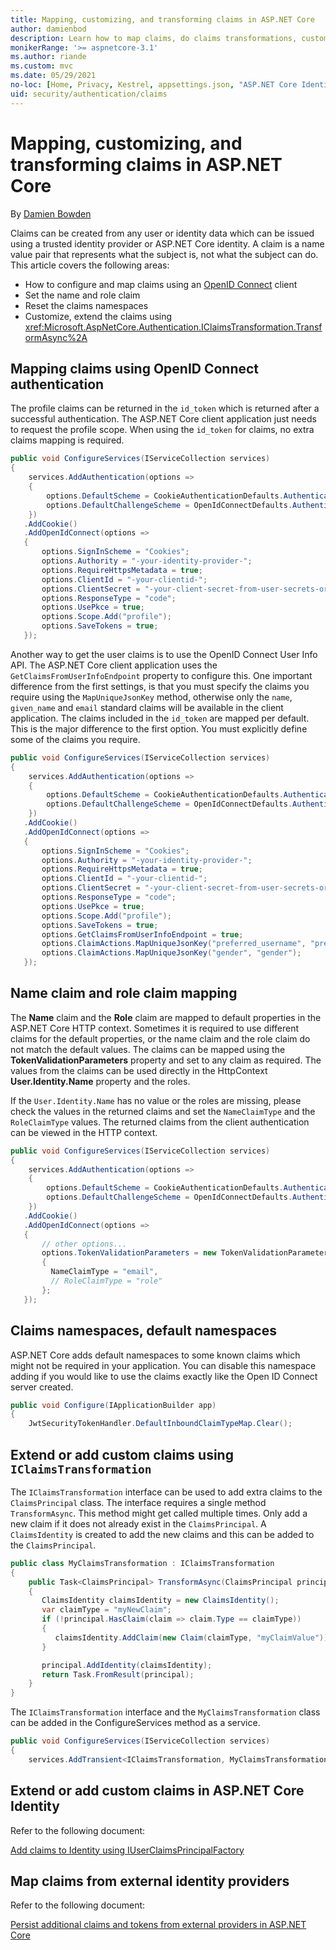 ```yaml
---
title: Mapping, customizing, and transforming claims in ASP.NET Core
author: damienbod
description: Learn how to map claims, do claims transformations, customize claims.
monikerRange: '>= aspnetcore-3.1'
ms.author: riande
ms.custom: mvc
ms.date: 05/29/2021
no-loc: [Home, Privacy, Kestrel, appsettings.json, "ASP.NET Core Identity", cookie, Cookie, Blazor, "Blazor Server", "Blazor WebAssembly", "Identity", "Let's Encrypt", Razor, SignalR]
uid: security/authentication/claims
---
```

# Mapping, customizing, and transforming claims in ASP.NET Core

By [Damien Bowden](https://github.com/damienbod)

Claims can be created from any user or identity data which can be issued using a trusted identity provider or ASP.NET Core identity. A claim is a name value pair that represents what the subject is, not what the subject can do.
This article covers the following areas:

* How to configure and map claims using an [OpenID Connect](https://openid.net/connect/) client
* Set the name and role claim
* Reset the claims namespaces
* Customize, extend the claims using <xref:Microsoft.AspNetCore.Authentication.IClaimsTransformation.TransformAsync%2A>

## Mapping claims using OpenID Connect authentication

The profile claims can be returned in the `id_token` which is returned after a successful authentication. The ASP.NET Core client application just needs to request the profile scope. When using the `id_token` for claims, no extra claims mapping is required.

```csharp
public void ConfigureServices(IServiceCollection services)
{
    services.AddAuthentication(options =>
    {
        options.DefaultScheme = CookieAuthenticationDefaults.AuthenticationScheme;
        options.DefaultChallengeScheme = OpenIdConnectDefaults.AuthenticationScheme;
    })
   .AddCookie()
   .AddOpenIdConnect(options =>
   {
       options.SignInScheme = "Cookies";
       options.Authority = "-your-identity-provider-";
       options.RequireHttpsMetadata = true;
       options.ClientId = "-your-clientid-";
       options.ClientSecret = "-your-client-secret-from-user-secrets-or-keyvault";
       options.ResponseType = "code";
       options.UsePkce = true;
       options.Scope.Add("profile");
       options.SaveTokens = true;
   });
```

Another way to get the user claims is to use the OpenID Connect User Info API. The ASP.NET Core client application uses the `GetClaimsFromUserInfoEndpoint` property to configure this. One important difference from the first settings, is that you must specify the claims you require using the `MapUniqueJsonKey` method, otherwise only the `name`, `given_name` and `email` standard claims will be available in the client application. The claims included in the `id_token` are mapped per default. This is the major difference to the first option. You must explicitly define some of the claims you require.

```csharp
public void ConfigureServices(IServiceCollection services)
{
    services.AddAuthentication(options =>
    {
        options.DefaultScheme = CookieAuthenticationDefaults.AuthenticationScheme;
        options.DefaultChallengeScheme = OpenIdConnectDefaults.AuthenticationScheme;
    })
   .AddCookie()
   .AddOpenIdConnect(options =>
   {
       options.SignInScheme = "Cookies";
       options.Authority = "-your-identity-provider-";
       options.RequireHttpsMetadata = true;
       options.ClientId = "-your-clientid-";
       options.ClientSecret = "-your-client-secret-from-user-secrets-or-keyvault";
       options.ResponseType = "code";
       options.UsePkce = true;
       options.Scope.Add("profile");
       options.SaveTokens = true;
       options.GetClaimsFromUserInfoEndpoint = true;
       options.ClaimActions.MapUniqueJsonKey("preferred_username", "preferred_username");
       options.ClaimActions.MapUniqueJsonKey("gender", "gender");
   }); 
```

## Name claim and role claim mapping

The **Name** claim and the **Role** claim are mapped to default properties in the ASP.NET Core HTTP context. Sometimes it is required to use different claims for the default properties, or the name claim and the role claim do not match the default values. The claims can be mapped using the **TokenValidationParameters** property and set to any claim as required. The values from the claims can be used directly in the HttpContext **User.Identity.Name** property and the roles.

If the `User.Identity.Name` has no value or the roles are missing, please check the values in the returned claims and set the `NameClaimType` and the `RoleClaimType` values. The returned claims from the client authentication can be viewed in the HTTP context.

```csharp
public void ConfigureServices(IServiceCollection services)
{
    services.AddAuthentication(options =>
    {
        options.DefaultScheme = CookieAuthenticationDefaults.AuthenticationScheme;
        options.DefaultChallengeScheme = OpenIdConnectDefaults.AuthenticationScheme;
    })
   .AddCookie()
   .AddOpenIdConnect(options =>
   {
       // other options...
       options.TokenValidationParameters = new TokenValidationParameters
       {
         NameClaimType = "email", 
         // RoleClaimType = "role"
       };
   });
```

## Claims namespaces, default namespaces

ASP.NET Core adds default namespaces to some known claims which might not be required in your application. You can disable this namespace adding if you would like to use the claims exactly like the Open ID Connect server created. 

```csharp
public void Configure(IApplicationBuilder app)
{
    JwtSecurityTokenHandler.DefaultInboundClaimTypeMap.Clear();
```

## Extend or add custom claims using `IClaimsTransformation`

The `IClaimsTransformation` interface can be used to add extra claims to the `ClaimsPrincipal` class. The interface requires a single method `TransformAsync`. This method might get called multiple times. Only add a new claim if it does not already exist in the `ClaimsPrincipal`. A `ClaimsIdentity` is created to add the new claims and this can be added to the `ClaimsPrincipal`.

```csharp
public class MyClaimsTransformation : IClaimsTransformation
{
    public Task<ClaimsPrincipal> TransformAsync(ClaimsPrincipal principal)
    {
       ClaimsIdentity claimsIdentity = new ClaimsIdentity();
       var claimType = "myNewClaim";
       if (!principal.HasClaim(claim => claim.Type == claimType))
       {		   
          claimsIdentity.AddClaim(new Claim(claimType, "myClaimValue"));
       }

       principal.AddIdentity(claimsIdentity);
       return Task.FromResult(principal);
    }
}
```

The `IClaimsTransformation` interface and the `MyClaimsTransformation` class can be added in the ConfigureServices method as a service.

```csharp
public void ConfigureServices(IServiceCollection services)
{
    services.AddTransient<IClaimsTransformation, MyClaimsTransformation>();
```

## Extend or add custom claims in ASP.NET Core Identity

Refer to the following document:

[Add claims to Identity using IUserClaimsPrincipalFactory](xref:security/authentication/add-user-data#add-claims-to-identity-using-iuserclaimsprincipalfactory)

## Map claims from external identity providers

Refer to the following document:

[Persist additional claims and tokens from external providers in ASP.NET Core](xref:security/authentication/social/additional-claims)
